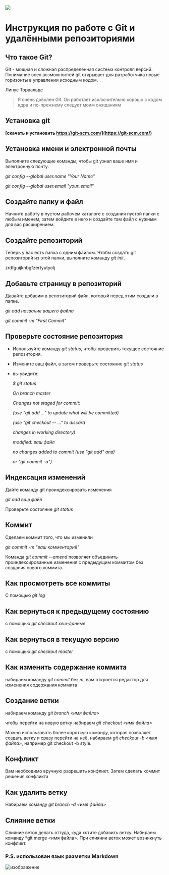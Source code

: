 ![](git-logo.png)

# Инструкция по работе с Git и удалёнными репозиториями

## Что такое Git?

Git - мощная и сложная распределённая система контроля версий. Понимание всех возможностей git открывает для разработчика новые горизонты в управлении исходным кодом.

 Линус Торвальдс

>Я очень доволен Git. Он работает исключительно хорошо с кодом ядра и по-прежнему следует моим ожиданиям

## Установка git 

**[скачать и установить https://git-scm.com/](https://git-scm.com/)**


## Установка имени и электронной почты

Выполните следующие команды, чтобы git узнал ваше имя и электронную почту.

*git config --global user.name "Your Name"*

*git config --global user.email "your_email"*

## Создайте папку и файл

Начните работу в пустом рабочем каталоге с создания пустой папки с любым именем, затем войдите в него и создайте там файл с нужным для вас расширением.

## Создайте репозиторий

Теперь у вас есть папка с одним файлом. Чтобы создать git репозиторий из этой папки, выполните команду *git init*.


zrdfguijknbgfzertyutyolj
## Добавьте страницу в репозиторий

Давайте добавим в репозиторий файл, который перед этим создали в папке.

*git add название вашего файла*

*git commit -m "First Commit"*

## Проверьте состояние репозитория

* Используйте команду *git status*, чтобы проверить текущее состояние репозитория.

* Измените ваш файл, а затем проверьте состояние *git status*

* вы увидите:

     *$ git status*

    *On branch master*

    *Changes not staged for commit:*

   *(use "git add <file>..." to update what will be committed)*

  *(use "git checkout -- <file>..." to discard*

  *changes in working directory)*

	*modified:   ваш файл*

    *no changes added to commit (use "git add" and/*

    *or "git commit -a")*

## Индексация изменений

Дайте команду git проиндексировать изменения

*git add ваш файл*

Проверьте состояние *git status*

## Коммит

Сделаем коммит того, что мы изменили 

*git commit -m "ваш комментарий"*

Команда  *git commit --amend* позволяет объединить проиндексированные изменения с предыдущим коммитом без создания нового коммита.

## Как просмотреть все коммиты

С помощью *git log*

## Как вернуться к предыдущему состоянию 

с помощью *git checkout хеш-данные*

## Как вернуться в текущую версию

с помощью *git checkout master*

## Как изменить содержание коммита

набираем команду *git commit* без *m*, вам откроется редактор для изменения содержания коммита 

## Создание ветки

набираем команду *git branch <имя файла>*

чтобы перейти на новую ветку набираем *git checkout <имя файла>*

Можно использовать более короткую команду, которая позволяет создать ветку и сразу перейти на неё, набираем *git checkout -b <имя файла>*, например git checkout -b style.


## Конфликт 

Вам необходимо вручную разрешить конфликт.
Затем сделать коммит решения конфликта

## Как удалить ветку

Набираем команду *git branch -d <имя файла>*
## Слияние ветки

Слияние веток делать оттуда, куда хотите добавить ветку. Набираем команду *git merge <имя файла>. При слиянии веток может возникнуть конфликт.


### P.S. использован язык разметки Markdown

![изображение](images/Markdown-Logo.png "Логотип Markdown")




